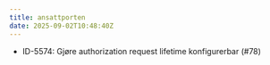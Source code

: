 ```yaml
---
title: ansattporten
date: 2025-09-02T10:48:40Z
---
```

- ID-5574: Gjøre authorization request lifetime konfigurerbar (#78)

